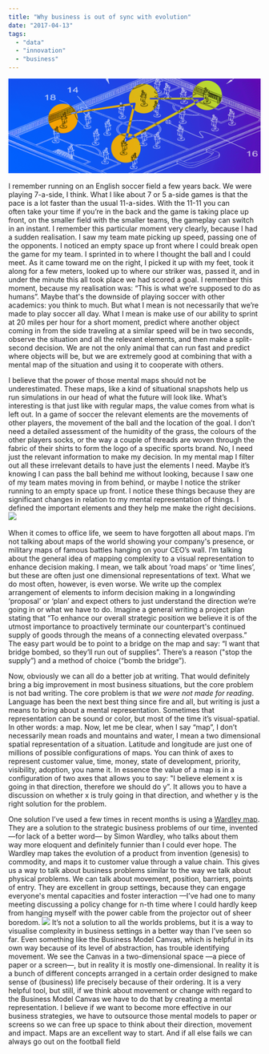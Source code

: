 ```yaml
---
title: "Why business is out of sync with evolution"
date: "2017-04-13"
tags: 
  - "data"
  - "innovation"
  - "business"
---
```


![](images/20170406-football-map-colorfull-1024x384.png)

I remember running on an English soccer field a few years back. We were playing 7-a-side, I think. What I like about 7 or 5 a-side games is that the pace is a lot faster than the usual 11-a-sides. With the 11-11 you can often take your time if you’re in the back and the game is taking place up front, on the smaller field with the smaller teams, the gameplay can switch in an instant. I remember this particular moment very clearly, because I had a sudden realisation. I saw my team mate picking up speed, passing one of the opponents. I noticed an empty space up front where I could break open the game for my team. I sprinted in to where I thought the ball and I could meet. As it came toward me on the right, I picked it up with my feet, took it along for a few meters, looked up to where our striker was, passed it, and in under the minute this all took place we had scored a goal. I remember this moment, because my realisation was: “This is what we’re supposed to do as humans”. Maybe that's the downside of playing soccer with other academics: you think to much. But what I mean is not necessarily that we’re made to play soccer all day. What I mean is make use of our ability to sprint at 20 miles per hour for a short moment, predict where another object coming in from the side traveling at a similar speed will be in two seconds, observe the situation and all the relevant elements, and then make a split-second decision. We are not the only animal that can run fast and predict where objects will be, but we are extremely good at combining that with a mental map of the situation and using it to cooperate with others.

I believe that the power of those mental maps should not be underestimated. These maps, like a kind of situational snapshots help us run simulations in our head of what the future will look like. What’s interesting is that just like with regular maps, the value comes from what is left out. In a game of soccer the relevant elements are the movements of other players, the movement of the ball and the location of the goal. I don’t need a detailed assessment of the humidity of the grass, the colours of the other players socks, or the way a couple of threads are woven through the fabric of their shirts to form the logo of a specific sports brand. No, I need just the relevant information to make my decision. In my mental map I filter out all these irrelevant details to have just the elements I need. Maybe it’s knowing I can pass the ball behind me without looking, because I saw one of my team mates moving in from behind, or maybe I notice the striker running to an empty space up front. I notice these things because they are significant changes in relation to my mental representation of things. I defined the important elements and they help me make the right decisions. [![](images/AAEAAQAAAAAAAAtKAAAAJDNlNzE4ODU3LWExYWMtNDNkZS05MjUzLWI1OGJmMGI5ZDQ4Mw.png)](http://xkcd.com/1138/)

When it comes to office life, we seem to have forgotten all about maps. I’m not talking about maps of the world showing your company's presence, or military maps of famous battles hanging on your CEO’s wall. I’m talking about the general idea of mapping complexity to a visual representation to enhance decision making. I mean, we talk about ‘road maps’ or ‘time lines’, but these are often just one dimensional representations of text. What we do most often, however, is even worse. We write up the complex arrangement of elements to inform decision making in a longwinding ‘proposal’ or ‘plan’ and expect others to just understand the direction we’re going in or what we have to do. Imagine a general writing a project plan stating that “To enhance our overall strategic position we believe it is of the utmost importance to proactively terminate our counterpart's continued supply of goods through the means of a connecting elevated overpass.” The easy part would be to point to a bridge on the map and say: “I want that bridge bombed, so they’ll run out of supplies”. There’s a reason ("stop the supply”) and a method of choice (“bomb the bridge”).

Now, obviously we can all do a better job at writing. That would definitely bring a big improvement in most business situations, but the core problem is not bad writing. The core problem is that _we were not made for reading_. Language has been the next best thing since fire and all, but writing is just a means to bring about a mental representation. Sometimes that representation can be sound or color, but most of the time it’s visual-spatial. In other words: a map. Now, let me be clear, when I say “map”, I don’t necessarily mean roads and mountains and water, I mean a two dimensional spatial representation of a situation. Latitude and longitude are just one of millions of possible configurations of maps. You can think of axes to represent customer value, time, money, state of development, priority, visibility, adoption, you name it. In essence the value of a map is in a configuration of two axes that allows you to say: "I believe element x is going in that direction, therefore we should do y”. It allows you to have a discussion on whether x is truly going in that direction, and whether y is the right solution for the problem.

One solution I’ve used a few times in recent months is using a [Wardley map](https://www.youtube.com/watch?v=NnFeIt-uaEc). They are a solution to the strategic business problems of our time, invented —for lack of a better word— by Simon Wardley, who talks about them way more eloquent and definitely funnier than I could ever hope. The Wardley map takes the evolution of a product from invention (genesis) to commodity, and maps it to customer value through a value chain. This gives us a way to talk about business problems similar to the way we talk about physical problems. We can talk about movement, position, barriers, points of entry. They are excellent in group settings, because they can engage everyone's mental capacities and foster interaction —I’ve had one to many meeting discussing a policy change for n-th time where I could hardly keep from hanging myself with the power cable from the projector out of sheer boredom. [![](images/AAEAAQAAAAAAAAodAAAAJDBmNjk4OGYzLWIxOWMtNDIzMi05ZDFkLWViOWViOTdhMTY3Ng.png)](http://blog.gardeviance.org/2015/02/an-introduction-to-wardley-value-chain.html) It’s not a solution to all the worlds problems, but it is a way to visualise complexity in business settings in a better way than I’ve seen so far. Even something like the Business Model Canvas, which is helpful in its own way because of its level of abstraction, has trouble identifying movement. We see the Canvas in a two-dimensional space —a piece of paper or a screen—, but in reality it is mostly one-dimensional. In reality it is a bunch of different concepts arranged in a certain order designed to make sense of (business) life precisely because of their ordering. It is a very helpful tool, but still, if we think about movement or change with regard to the Business Model Canvas we have to do that by creating a mental representation. I believe if we want to become more effective in our business strategies, we have to outsource those mental models to paper or screens so we can free up space to think about their direction, movement and impact. Maps are an excellent way to start. And if all else fails we can always go out on the football field
